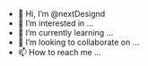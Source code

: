 - 👋 Hi, I’m @nextDesignd
- 👀 I’m interested in ...
- 🌱 I’m currently learning ...
- 💞️ I’m looking to collaborate on ...
- 📫 How to reach me ...

<!---
nextDesignd/nextDesignd is a ✨ special ✨ repository because its `README.md` (this file) appears on your GitHub profile.
You can click the Preview link to take a look at your changes.
--->
